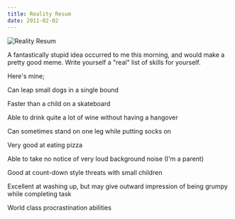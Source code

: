 ```yaml
---
title: Reality Resum
date: 2011-02-02
---
```


![Reality Resum](https://source.unsplash.com/LuQ2ex5HY3c/1600x900)

A fantastically stupid idea occurred to me this morning, and would make a pretty good meme. Write yourself a "real" list of skills for yourself.

Here's mine;

Can leap small dogs in a single bound

Faster than a child on a skateboard

Able to drink quite a lot of wine without having a hangover

Can sometimes stand on one leg while putting socks on

Very good at eating pizza

Able to take no notice of very loud background noise (I'm a parent)

Good at count-down style threats with small children

Excellent at washing up, but may give outward impression of being grumpy while completing task

World class procrastination abilities